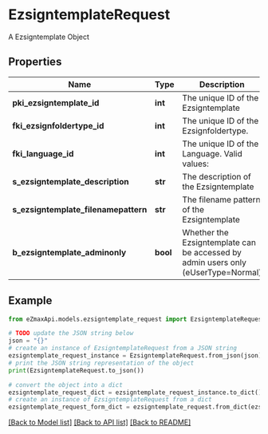 # EzsigntemplateRequest

A Ezsigntemplate Object

## Properties

Name | Type | Description | Notes
------------ | ------------- | ------------- | -------------
**pki_ezsigntemplate_id** | **int** | The unique ID of the Ezsigntemplate | [optional] 
**fki_ezsignfoldertype_id** | **int** | The unique ID of the Ezsignfoldertype. | 
**fki_language_id** | **int** | The unique ID of the Language.  Valid values:  |Value|Description| |-|-| |1|French| |2|English| | 
**s_ezsigntemplate_description** | **str** | The description of the Ezsigntemplate | 
**s_ezsigntemplate_filenamepattern** | **str** | The filename pattern of the Ezsigntemplate | [optional] 
**b_ezsigntemplate_adminonly** | **bool** | Whether the Ezsigntemplate can be accessed by admin users only (eUserType&#x3D;Normal) | 

## Example

```python
from eZmaxApi.models.ezsigntemplate_request import EzsigntemplateRequest

# TODO update the JSON string below
json = "{}"
# create an instance of EzsigntemplateRequest from a JSON string
ezsigntemplate_request_instance = EzsigntemplateRequest.from_json(json)
# print the JSON string representation of the object
print(EzsigntemplateRequest.to_json())

# convert the object into a dict
ezsigntemplate_request_dict = ezsigntemplate_request_instance.to_dict()
# create an instance of EzsigntemplateRequest from a dict
ezsigntemplate_request_form_dict = ezsigntemplate_request.from_dict(ezsigntemplate_request_dict)
```
[[Back to Model list]](../README.md#documentation-for-models) [[Back to API list]](../README.md#documentation-for-api-endpoints) [[Back to README]](../README.md)


